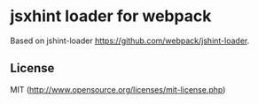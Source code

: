 # jsxhint loader for webpack

Based on jshint-loader https://github.com/webpack/jshint-loader.

## License

MIT (http://www.opensource.org/licenses/mit-license.php)
